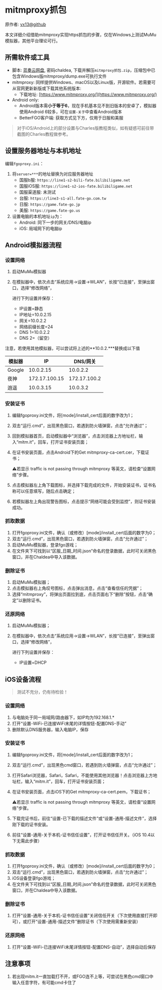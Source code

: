 # mitmproxy抓包

原作者: [vx13@github](https://github.com/vx13)

本文详细介绍借助mitmproxy实现https抓包的步骤，仅在Windows上测试MuMu模拟器，其他平台理论可行。

## 所需软件或工具

- 脚本: [蓝奏云网盘](https://wwe.lanzoui.com/b01uoc3qh), 密码chaldea, 下载并解压`mitmproxy抓包.zip`，压缩包中已包含Windows版mitmproxy/dump.exe可执行文件
- mitmproxy: 同样提供Windows、macOS以及Linux版，开源软件。若需要可从官网更新新版或下载其他系统版本:
   - 下载地址: [https://www.mitmproxy.org/](https://www.mitmproxy.org/)
- Android only:
  - Android版本需**小于等于6**，现在手机基本见不到旧版本的安卓了，模拟器使用Android 6较多，可在`设置-关于`中查看Android版本
  - BetterFGO客户端: 获取方式见下方，仅用于日服和美服

> 对于iOS/Android上的部分设置与Charles版教程类似，如有疑惑可前往带截图的Charles教程做参考。

## 设置服务器地址与本机地址

编辑`fgoproxy.ini`：
1. 将`server=***`的地址替换为对应服务器地址
   - 国服b服:   `https://line1-s2-bili-fate.bilibiligame.net`
   - 国服iOS服: `https://line1-s2-ios-fate.bilibiligame.net`
   - 国服渠道服: 未测试
   - 台服: `https://line3-s1-all.fate-go.com.tw`
   - 日服: `https://game.fate-go.jp`
   - 美服: `https://game.fate-go.us`
2. 设置电脑的本机地址`ip`为：
   - Android: 同下一步的网关/DNS/电脑ip 
   - iOS: 局域网下的电脑ip


## Android模拟器流程

### 设置网络

1. 启动MuMu模拟器

2. 在模拟器中，依次点击“系统应用->设置->WLAN”，长按“已连接”，至弹出窗口，选择“修改网络”，

   进行下列设置并保存：

   * IP设置=静态
   * IP地址=10.0.2.15
   * 网关=10.0.2.2
   * 网络前缀长度=24
   * DNS 1=10.0.2.2
   * DNS 2=（留空）

注意，若使用其他模拟器，可以尝试将上述的**10.0.2.\***替换成以下值

|  模拟器    |      IP       |   DNS/网关    |
| --------- | ------------- | ------------ |
| Google    | 10.0.2.15     | 10.0.2.2     |
| 夜神       | 172.17.100.15 | 172.17.100.2 | 
| 逍遥       | 10.0.3.15     | 10.0.3.2     |

### 安装证书

1. 编辑fgoproxy.ini文件，将[mode]/install_cert后面的数字改为1；

2. 双击“运行.cmd”，出现黑色窗口，若遇到防火墙弹窗，点击“允许通过”；

3. 回到模拟器首页，启动模拟器中“浏览器”，点击浏览器上方地址栏，输入“mitm.it”，回车，打开证书安装页面；

4. 在证书安装页面，点击Android下的Get mitmproxy-ca-cert.cer，下载证书；

   :warning:若显示 traffic is not passing through mitmproxy 等英文，请检查“设置网络”步骤。

5. 点击模拟器左上角下载图标，并选择下载完成的文件，开始安装证书，证书名称可以任意填写，随后点击确定；

6. 若模拟器左上角出现警告图标，点击提示“网络可能会受到监控”，则证书安装成功。

### 抓取数据

1. 打开fgoproxy.ini文件，确认（或修改）[mode]/install_cert后面的数字为0；
2. 双击“运行.cmd”，出现黑色窗口，若遇到防火墙弹窗，点击“允许通过”；
3. 启动MuMu模拟器，登录fgo游戏；
4. 在文件夹下可找到以“区服_日期_时间.json”命名的登录数据，此时可关闭黑色窗口，并在Chaldea中导入该数据。

### 删除证书

1. 启动MuMu模拟器；
2. 点击模拟器右上角叹号图标，点击弹出消息，点击“查看信任的凭据”；
3. 选择“mitmproxy”，将弹出页面拉到底，点击页面右下“删除”按钮，点击“确定”以删除证书。

### 还原网络

1. 启动MuMu模拟器；

2. 在模拟器中，依次点击“系统应用->设置->WLAN”，长按“已连接”，至弹出窗口，选择“修改网络”，

   进行下列设置并保存：

   * IP设置=DHCP


## iOS设备流程

> 测试不充分，仍有待检验！

### 设置网络
1. 与电脑处于同一局域网/路由器下，如IP均为192.168.1.*
2. 打开“设置-WiFi-已连接WiFi末尾的详情按钮-配置DNS-手动”
3. 删除默认DNS服务器，输入电脑IP，保存

### 安装证书

1. 编辑fgoproxy.ini文件，将[mode]/install_cert后面的数字改为1；

2. 双击“运行.cmd”，出现黑色cmd窗口，若遇到防火墙弹窗，点击“允许通过”；

3. 打开Safari浏览器，Safari，Safari，不能使用其他浏览器！点击浏览器上方地址栏，输入“mitm.it”，回车，打开证书安装页面；

4. 在证书安装页面，点击iOS下的Get mitmproxy-ca-cert.pem，下载证书；

   :warning:若显示 traffic is not passing through mitmproxy 等英文，请检查“设置网络”步骤。

5. 下载完证书后，前往“设置-已下载的描述文件”或“设置-通用-描述文件”，选择刚下载的证书安装。

6. 前往“设置-通用-关于本机-证书信任设置”，打开证书信任开关。（iOS 10.4以下无需此步骤）


### 抓取数据

1. 打开fgoproxy.ini文件，确认（或修改）[mode]/install_cert后面的数字为0；
2. 双击“运行.cmd”，出现黑色窗口，若遇到防火墙弹窗，点击“允许通过”；
3. iOS设备登录fgo游戏；
4. 在文件夹下可找到以“区服_日期_时间.json”命名的登录数据，此时可关闭黑色窗口，并在Chaldea中导入该数据。

### 删除证书

1. 打开“设置-通用-关于本机-证书信任设置”关闭信任开关（下次使用直接打开即可），或打开“设置-通用-描述文件”删除证书（下次使用需重新安装）

### 还原网络

1. 打开“设置-WiFi-已连接WiFi末尾详情按钮-配置DNS-自动”，选择自动后保存


## 注意事项

1. 若出现mitm.it一直加载打不开，或FGO连不上等，可尝试在黑色cmd窗口中输入任意字符，有可能cmd卡住了
